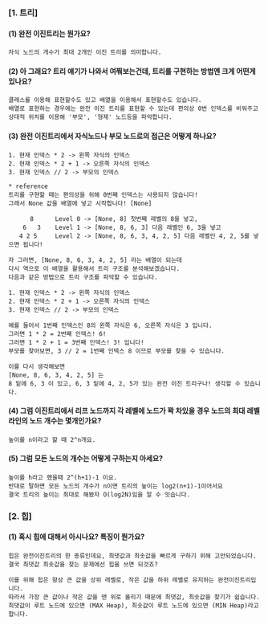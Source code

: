 ### [1. 트리]
#### (1) 완전 이진트리는 뭔가요?

```
자식 노드의 개수가 최대 2개인 이진 트리를 의미합니다.
```

#### (2) 아 그래요? 트리 얘기가 나와서 여쭤보는건데, 트리를 구현하는 방법엔 크게 어떤게 있나요?
```
클래스를 이용해 표현할수도 있고 배열을 이용해서 표현할수도 있습니다.
배열로 표현하는 경우에는 완전 이진 트리를 표현할 수 있는데 편의상 0번 인덱스를 비워주고 상대적 위치를 이용해 '부모', '형제' 노드등을 파악합니다.
```

#### (3) 완전 이진트리에서 자식노드나 부모 노드로의 접근은 어떻게 하나요?

```
1. 현재 인덱스 * 2 -> 왼쪽 자식의 인덱스
2. 현재 인덱스 * 2 + 1 -> 오른쪽 자식의 인덱스
3. 현재 인덱스 // 2 -> 부모의 인덱스
```
```
* reference
트리를 구현할 때는 편의성을 위해 0번째 인덱스는 사용되지 않습니다!
그래서 None 값을 배열에 넣고 시작합니다! [None]

      8      Level 0 -> [None, 8] 첫번째 레벨의 8을 넣고,
    6   3    Level 1 -> [None, 8, 6, 3] 다음 레벨인 6, 3을 넣고
   4 2 5     Level 2 -> [None, 8, 6, 3, 4, 2, 5] 다음 레벨인 4, 2, 5를 넣으면 됩니다!

자 그러면, [None, 8, 6, 3, 4, 2, 5] 라는 배열이 되는데
다시 역으로 이 배열을 활용해서 트리 구조를 분석해보겠습니다.
다음과 같은 방법으로 트리 구조를 파악할 수 있습니다.

1. 현재 인덱스 * 2 -> 왼쪽 자식의 인덱스
2. 현재 인덱스 * 2 + 1 -> 오른쪽 자식의 인덱스
3. 현재 인덱스 // 2 -> 부모의 인덱스

예를 들어서 1번째 인덱스인 8의 왼쪽 자식은 6, 오른쪽 자식은 3 입니다.
그러면 1 * 2 = 2번째 인덱스! 6!
그러면 1 * 2 + 1 = 3번째 인덱스! 3! 입니다!
부모를 찾아보면, 3 // 2 = 1번째 인덱스 8 이므로 부모를 찾을 수 있습니다.

이를 다시 생각해보면
[None, 8, 6, 3, 4, 2, 5] 는
8 밑에 6, 3 이 있고, 6, 3 밑에 4, 2, 5가 있는 완전 이진 트리구나! 생각할 수 있습니다.

```
#### (4) 그럼 이진트리에서 리프 노드까지 각 레벨에 노드가 꽉 차있을 경우 노드의 최대 레벨 라인의 노드 개수는 몇개인가요?
```
높이를 n이라고 할 때 2^n개요.
```

#### (5) 그럼 모든 노드의 개수는 어떻게 구하는지 아세요?
```
높이를 h라고 했을때 2^(h+1)-1 이요.
반대로 말하면 모든 노드의 개수가 n이면 트리의 높이는 log2(n+1)-1이어서요 
결국 트리의 높이는 최대로 해봤자 O(log2N)임을 알 수 잇습니다.
```


### [2. 힙]

#### (1) 혹시 힙에 대해서 아시나요? 특징이 뭔가요?

```
힙은 완전이진트리의 한 종류인데요, 최댓값과 최솟값을 빠르게 구하기 위해 고안되었습니다.
결국 최댓값 최솟값을 찾는 문제에선 힙을 쓰면 되것죠?

이를 위해 힙은 항상 큰 값을 상위 레벨로, 작은 값을 하위 레벨로 유지하는 완전이진트리입니다.
따라서 가장 큰 값이나 작은 값을 맨 위로 올리기 때문에 최댓값, 최솟값을 찾기가 쉽습니다.
최댓값이 루트 노드에 있으면 (MAX Heap), 최솟값이 루트 노드에 있으면 (MIN Heap)라고 합니다.
```




